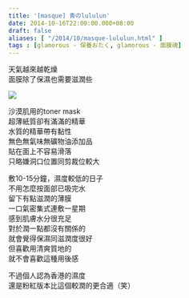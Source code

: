 ```yaml
---
title: '[masque] 青のlululun'
date: 2014-10-16T22:00:00.000+08:00
draft: false
aliases: [ "/2014/10/masque-lululun.html" ]
tags : [glamorous - 保養おたく, glamorous - 面膜魂]
---
```


天氣越來越乾燥  
面膜除了保濕也需要滋潤些  

[![](https://4.bp.blogspot.com/-avw1w_lsQ98/XE1bgFDEZJI/AAAAAAAAHGc/dqM8WAxmp8w20foi9QNwGhaeBj9A6fzxwCLcBGAs/s640/11151332783_380d9360b2_z.jpg)](https://4.bp.blogspot.com/-avw1w_lsQ98/XE1bgFDEZJI/AAAAAAAAHGc/dqM8WAxmp8w20foi9QNwGhaeBj9A6fzxwCLcBGAs/s1600/11151332783_380d9360b2_z.jpg)

沙漠肌用的toner mask  
超薄紙質卻有滿滿的精華  
水質的精華帶有黏性  
無色無氣味無礦物油添加品  
貼在面上不容易滑落  
只略嫌洞口位置同剪裁位較大  
  
敷10-15分鐘，濕度較低的日子  
不用怎麼按面部已吸完水  
留下有點滋潤的薄膜  
一口氣密集式連敷一星期  
感到肌膚水分很充足  
對於潤一點都沒有關係的  
就會覺得保濕同滋潤度很好  
但喜歡用清爽質地的  
就不會喜歡這種用後感  
  
不過個人認為香港的濕度  
還是粉紅版本比這個較潤的更合適（笑）